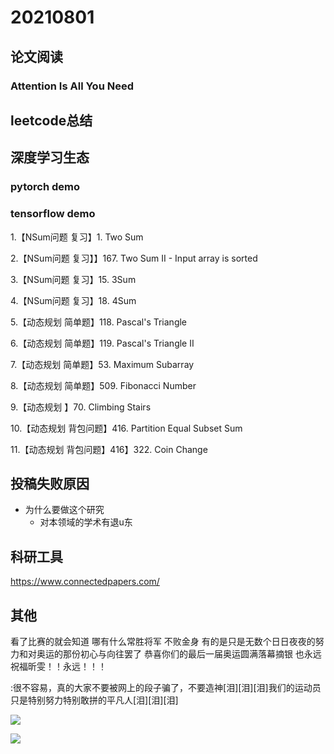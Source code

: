 # 20210801

## 论文阅读

### Attention Is All You Need


## leetcode总结


## 深度学习生态

### pytorch demo

### tensorflow demo

1.【NSum问题 复习】1. Two Sum 

2.【NSum问题 复习】】167. Two Sum II - Input array is sorted

3.【NSum问题 复习】15. 3Sum

4.【NSum问题 复习】18. 4Sum

5.【动态规划 简单题】118. Pascal's Triangle

6.【动态规划 简单题】119. Pascal's Triangle II

7.【动态规划 简单题】53. Maximum Subarray

8.【动态规划 简单题】509. Fibonacci Number

9.【动态规划 】70. Climbing Stairs

10.【动态规划 背包问题】416. Partition Equal Subset Sum

11.【动态规划 背包问题】416】322. Coin Change


## 投稿失败原因

- 为什么要做这个研究
  - 对本领域的学术有退u东

## 科研工具

https://www.connectedpapers.com/

## 其他

看了比赛的就会知道 哪有什么常胜将军 不败金身 有的是只是无数个日日夜夜的努力和对奥运的那份初心与向往罢了 恭喜你们的最后一届奥运圆满落幕摘银 也永远祝福昕雯！！永远！！！

:很不容易，真的大家不要被网上的段子骗了，不要造神[泪][泪][泪]我们的运动员只是特别努力特别敢拼的平凡人[泪][泪][泪]


![](https://moonstarimg.oss-cn-hangzhou.aliyuncs.com/picgo_img/20210726223634.png)

![](https://moonstarimg.oss-cn-hangzhou.aliyuncs.com/picgo_img/20210726223805.png)